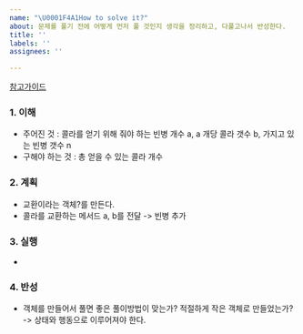 ```yaml
---
name: "\U0001F4A1How to solve it?"
about: 문제를 풀기 전에 어떻게 먼저 풀 것인지 생각을 정리하고, 다풀고나서 반성한다.
title: ''
labels: ''
assignees: ''

---
```


[참고가이드](https://megaptera.notion.site/6-5f9b4105eb0748fd8f8baa631d92d6ea)

### 1. 이해
- 주어진 것 : 콜라를 얻기 위해 줘야 하는 빈병 개수 a, a 개당 콜라 갯수 b, 가지고 있는 빈병 갯수 n
- 구해야 하는 것 : 총 얻을 수 있는 콜라 개수 

### 2. 계획
- 교환이라는 객체?를 만든다.
- 콜라를 교환하는 메서드 a, b를 전달 -> 빈병 추가

### 3. 실행
- 

### 4. 반성
- 객체를 만들어서 풀면 좋은 풀이방법이 맞는가? 적절하게 작은 객체로 만들었는가? -> 상태와 행동으로 이루어져야 한다.
